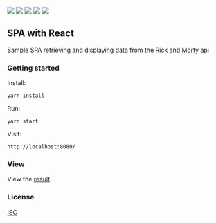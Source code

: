 ![](https://img.shields.io/badge/React-18.2.0-%2361DAFB) ![](https://img.shields.io/badge/Webpack-5.75.0-%238DD6F9) ![](https://img.shields.io/badge/Yarn-1.22.19-%232C8EBB) ![](https://img.shields.io/badge/Bootstrap-5.2.3-%237952B3) ![](https://img.shields.io/badge/Babel-7.20.12-%23F9DC3E)
## SPA with React

Sample SPA retrieving and displaying data from the [Rick and Morty](https://rickandmortyapi.com/) api

### Getting started

Install:

`yarn install`

Run:

`yarn start`

Visit:

`http://localhost:8080/`

### View

View the [result](https://dancing-trifle-81f48a.netlify.app).

### License

[ISC](https://opensource.org/licenses/ISC)